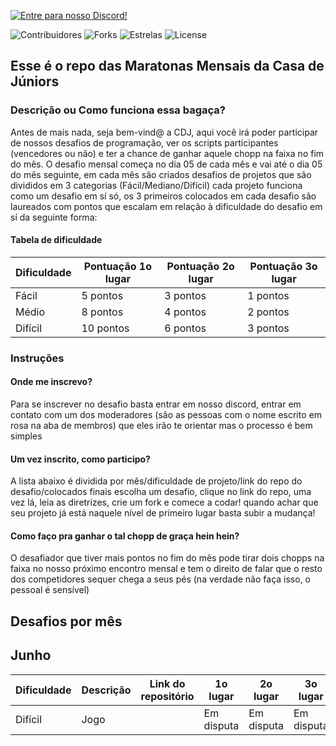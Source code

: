 [![Entre para nosso Discord!](https://img.shields.io/badge/discord-chat-blue.svg?logo=discord)](https://discord.gg/beYvE5gpdz)

![Contribuidores](https://img.shields.io/github/contributors/RoqueFer/CasaDeJuniors)
![Forks](https://img.shields.io/github/forks/RoqueFer/CasaDeJuniors)
![Estrelas](https://img.shields.io/github/stars/RoqueFer/CasaDeJuniors)
![License](https://img.shields.io/github/license/RoqueFer/CasaDeJuniors)

## Esse é o repo das Maratonas Mensais da Casa de Júniors

### Descrição ou Como funciona essa bagaça?

Antes de mais nada, seja bem-vind@ a CDJ, aqui você irá poder participar de nossos desafios de programação, ver os scripts participantes (vencedores ou não) e ter a chance de ganhar aquele chopp
na faixa no fim do mês.
O desafio mensal começa no dia 05 de cada mês e vai até o dia 05 do mês seguinte, em cada mês são criados desafios de projetos que são divididos em 3 categorias (Fácil/Mediano/Difícil)
cada projeto funciona como um desafio em sí só, os 3 primeiros colocados em cada desafio são laureados com pontos que escalam em relação à dificuldade do desafio em sí da seguinte forma:

#### Tabela de dificuldade
| Dificuldade | Pontuação 1o lugar | Pontuação 2o lugar | Pontuação 3o lugar |
|-------------|--------------------|--------------------|--------------------|
|   Fácil     | 5 pontos           | 3 pontos           | 1 pontos           |
|   Médio     | 8 pontos           | 4 pontos           | 2 pontos           |
|   Difícil   | 10 pontos          | 6 pontos           | 3 pontos           |

### Instruções 
#### Onde me inscrevo?
Para se inscrever no desafio basta entrar em nosso discord, entrar em contato com um dos moderadores (são as pessoas com o nome escrito em rosa na aba de membros) que eles irão te orientar
mas o processo é bem simples

#### Um vez inscrito, como participo?
A lista abaixo é dividida por mês/dificuldade de projeto/link do repo do desafio/colocados finais
escolha um desafio, clique no link do repo, uma vez lá, leia as diretrizes, crie um fork e comece a codar! quando achar que seu projeto já está naquele nível de primeiro lugar basta subir a mudança!

#### Como faço pra ganhar o tal chopp de graça hein hein?
O desafiador que tiver mais pontos no fim do mês pode tirar dois chopps na faixa no nosso próximo encontro mensal e tem o direito de falar que o resto dos competidores sequer chega a seus pés
(na verdade não faça isso, o pessoal é sensível)

## Desafios por mês

## Junho
| Dificuldade | Descrição | Link do repositório | 1o lugar | 2o lugar | 3o lugar|
|-------------|--------------------|--------------------|--------------------|--------------------|--------------------|
|   Difícil   | Jogo |          |   Em disputa         |   Em disputa    |  Em disputa   |




